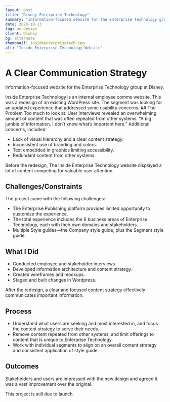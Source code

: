 ```yaml
---
layout: post
title: "Disney Enterprise Technology"
summary: "Information-focused website for the Enterprise Technology group at Disney."
date: 2020-10-13
tag: ux design
client: Disney
bg: alternate
thumbnail: insideenterprisetech.jpg
alt: "Inside Enterprise Technology Website"
---
```


# A Clear Communication Strategy
<p class="lead">Information-focused website for the Enterprise Technology group at Disney.</p>
Inside Enterprise Technology is an internal employee comms website. This was a redesign of an existing WordPress site. The segment was looking for an updated experience that addressed some usability concerns. 
## The Problem
Too much to look at. User interviews revealed an overwhelming amount of content that was often repeated from other systems. “A big jumble of information. I don’t know what’s important here.” Additional concerns, included:

* Lack of visual hierarchy and a clear content strategy.
* Inconsistent use of branding and colors.
* Text embedded in graphics limiting accessibility.
* Redundant content from other systems.



Before the redesign, The Inside Enterprise Technology website displayed a lot of content competing for valuable user attention.
## Challenges/Constraints
The project came with the following challenges: 

* The Enterprise Publishing platform provides limited opportunity to customize the experience. 
* The total experience includes the 6 business areas of Enterprise Technology, each with their own domains and stakeholders.
* Multiple Style guides—the Company style guide, plus the Segment style guide.

## What I Did
* Conducted employee and stakeholder interviews.
* Developed information architecture and content strategy.
* Created wireframes and mockups. 
* Staged and built changes in Wordpress.



After the redesign, a clear and focused content strategy effectively communicates important information.
## Process 
* Understand what users are seeking and most interested in, and focus the content strategy to serve their needs.
* Remove content repeated from other systems, and limit offerings to content that is unique to Enterprise Technology.
* Work with individual segments to align on an overall content strategy and consistent application of style guide.

## Outcomes
Stakeholders and users are impressed with the new design and agreed it was a vast improvement over the original. 

This project is still due to launch.
